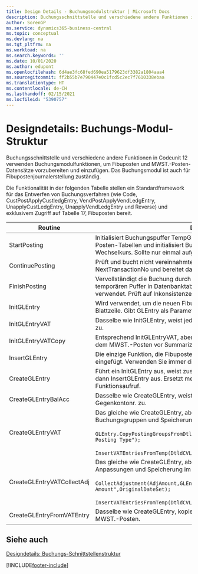 ```yaml
---
title: Design Details - Buchungsmodulstruktur | Microsoft Docs
description: Buchungsschnittstelle und verschiedene andere Funktionen in Codeunit 12 verwenden Buchungsmodulfunktionen, um Fibuposten und MWST.-Posten-Datensätze vorzubereiten und einzufügen. Das Buchungsmodul ist auch für Fibupostenjournalerstellung zuständig.
author: SorenGP
ms.service: dynamics365-business-central
ms.topic: conceptual
ms.devlang: na
ms.tgt_pltfrm: na
ms.workload: na
ms.search.keywords: ''
ms.date: 10/01/2020
ms.author: edupont
ms.openlocfilehash: 6d4ae3fc68fed690ea5179623df3382a1804aaa4
ms.sourcegitcommit: ff2b55b7e790447e0c1fcd5c2ec7f7610338ebaa
ms.translationtype: HT
ms.contentlocale: de-CH
ms.lasthandoff: 02/15/2021
ms.locfileid: "5390757"
---
```

# <a name="design-details-posting-engine-structure"></a>Designdetails: Buchungs-Modul-Struktur
Buchungsschnittstelle und verschiedene andere Funktionen in Codeunit 12 verwenden Buchungsmodulfunktionen, um Fibuposten und MWST.-Posten-Datensätze vorzubereiten und einzufügen. Das Buchungsmodul ist auch für Fibupostenjournalerstellung zuständig.  
  
 Die Funktionalität in der folgenden Tabelle stellen ein Standardframework für das Entwerfen von Buchungsverfahren (wie Code, CustPostApplyCustledgEntry, VendPostApplyVendLedgEntry, UnapplyCustLedgEntry, UnapplyVendLedgEntry und Reverse) und exklusivem Zugriff auf Tabelle 17, Fibuposten bereit.  
  
|Routine|Description|  
|-------------|---------------------------------------|  
|StartPosting|Initialisiert Buchungspuffer TempGLEntryBuf, sperrt Fibuposten- und MWST.-Posten-Tabellen und initialisiert Buchhaltungsperiode, Fibupostenjournal und Wechselkurs. Sollte nur einmal aufgerufen werden, dann ist NextEntryNo 0.|  
|ContinuePosting|Prüft und bucht nicht vereinnahmte MWST. für vorheriges Transaktioninkrement NextTransactionNo und bereitet das Buchen der nächsten Zeile vor.|  
|FinishPosting|Vervollständigt die Buchung durch das Einfügen von Fibuposten vom temporären Puffer in Datenbanktabelle. Immer zusammen mit StartPosting verwendet. Prüft auf Inkonsistenzen.|  
|InitGLEntry|Wird verwendet, um die neuen Fibuposten für Gen initialisieren. Buch.-Blattzeile. Gibt GLEntry als Parameter zurück.|  
|InitGLEntryVAT|Dasselbe wie InitGLEntry, weist jedoch auch Gegenkontonr. und SummarizeVAT zu.|  
|InitGLEntryVATCopy|Entsprechend InitGLEntryVAT, aber kopiert auch Buchungsgruppendaten aus dem MWST.-Posten vor SummarizeVAT.|  
|InsertGLEntry|Die einzige Funktion, die Fibuposten in globale TempGLEntryBuf-Tabelle eingefügt. Verwenden Sie immer diese Funktion für Einfügung.|  
|CreateGLEntry|Führt ein InitGLEntry aus, weist zusätzlichen Währungs-Betrag zu und führt dann InsertGLEntry aus. Ersetzt mehrere Codezeilen mit einem einzigen Funktionsaufruf.|  
|CreateGLEntryBalAcc|Dasselbe wie CreateGLEntry, weist jedoch auch Gegenkontoart und Gegenkontonr. zu.|  
|CreateGLEntryVAT|Das gleiche wie CreateGLEntry, aber mit zusätzlicher Verarbeitung für Buchungsgruppen und Speicherung im temporären MWST.-Puffer:<br /><br /> `GLEntry.CopyPostingGroupsFromDtldCVBuf(DtldCVLedgEntryBuf,GenJnlLine."Gen. Posting Type");`<br /><br /> `InsertVATEntriesFromTemp(DtldCVLedgEntryBuf,GLEntry);`|  
|CreateGLEntryVATCollectAdj|Das gleiche wie CreateGLEntry, aber mit zusätzlicher Sammlung von Anpassungen und Speicherung im temporären MWST.-Puffer:<br /><br /> `CollectAdjustment(AdjAmount,GLEntry.Amount,GLEntry."Additional-Currency Amount",OriginalDateSet);`<br /><br /> `InsertVATEntriesFromTemp(DtldCVLedgEntryBuf,GLEntry);`|  
|CreateGLEntryFromVATEntry|Dasselbe wie CreateGLEntry, kopiert jedoch auch Buchungsgruppen von MWST.-Posten.|  
  
## <a name="see-also"></a>Siehe auch  
 [Designdetails: Buchungs-Schnittstellenstruktur](design-details-posting-interface-structure.md)

[!INCLUDE[footer-include](includes/footer-banner.md)]